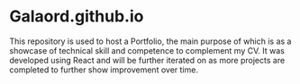 # Galaord.github.io
This repository is used to host a Portfolio, the main purpose of which is as a showcase of technical skill and competence to complement my CV.
It was developed using React and will be further iterated on as more projects are completed to further show improvement over time.

